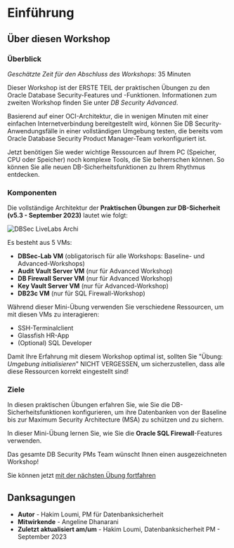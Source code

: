 # Einführung

## Über diesen Workshop

### Überblick

_Geschätzte Zeit für den Abschluss des Workshops_: 35 Minuten

Dieser Workshop ist der ERSTE TEIL der praktischen Übungen zu den Oracle Database Security-Features und -Funktionen. Informationen zum zweiten Workshop finden Sie unter _DB Security Advanced_.

Basierend auf einer OCI-Architektur, die in wenigen Minuten mit einer einfachen Internetverbindung bereitgestellt wird, können Sie DB Security-Anwendungsfälle in einer vollständigen Umgebung testen, die bereits vom Oracle Database Security Product Manager-Team vorkonfiguriert ist.

Jetzt benötigen Sie weder wichtige Ressourcen auf Ihrem PC (Speicher, CPU oder Speicher) noch komplexe Tools, die Sie beherrschen können. So können Sie alle neuen DB-Sicherheitsfunktionen zu Ihrem Rhythmus entdecken.

### Komponenten

Die vollständige Architektur der **Praktischen Übungen zur DB-Sicherheit (v5.3 - September 2023)** lautet wie folgt:

![DBSec LiveLabs Archi](./images/dbseclab-archi.png "DBSec LiveLabs Archi")

Es besteht aus 5 VMs:

*   **DBSec-Lab VM** (obligatorisch für alle Workshops: Baseline- und Advanced-Workshops)
*   **Audit Vault Server VM** (nur für Advanced Workshop)
*   **DB Firewall Server VM** (nur für Advanced Workshop)
*   **Key Vault Server VM** (nur für Advanced-Workshop)
*   **DB23c VM** (nur für SQL Firewall-Workshop)

Während dieser Mini-Übung verwenden Sie verschiedene Ressourcen, um mit diesen VMs zu interagieren:

*   SSH-Terminalclient
*   Glassfish HR-App
*   (Optional) SQL Developer

Damit Ihre Erfahrung mit diesem Workshop optimal ist, sollten Sie "Übung: _Umgebung initialisieren_" NICHT VERGESSEN, um sicherzustellen, dass alle diese Ressourcen korrekt eingestellt sind!

### Ziele

In diesen praktischen Übungen erfahren Sie, wie Sie die DB-Sicherheitsfunktionen konfigurieren, um ihre Datenbanken von der Baseline bis zur Maximum Security Architecture (MSA) zu schützen und zu sichern.

In dieser Mini-Übung lernen Sie, wie Sie die **Oracle SQL Firewall**\-Features verwenden.

Das gesamte DB Security PMs Team wünscht Ihnen einen ausgezeichneten Workshop!

Sie können jetzt [mit der nächsten Übung fortfahren](#next)

## Danksagungen

*   **Autor** - Hakim Loumi, PM für Datenbanksicherheit
*   **Mitwirkende** - Angeline Dhanarani
*   **Zuletzt aktualisiert am/um** - Hakim Loumi, Datenbanksicherheit PM - September 2023